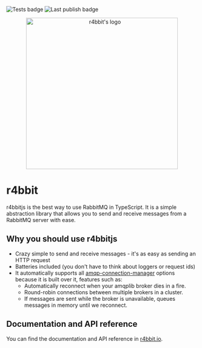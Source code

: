 ![Tests badge](https://github.com/r4bbitjs/r4bbitjs/actions/workflows/e2e.yml/badge.svg)
![Last publish badge](https://github.com/r4bbitjs/r4bbitjs/actions/workflows/publish.yml/badge.svg)

<p align="center" >
  <img src="https://raw.githubusercontent.com/r4bbitjs/r4bbitjs/dev/logo/logo-no-background.png" alt="r4bbit's logo" width="400" />
</p>

# r4bbit

r4bbitjs is the best way to use RabbitMQ in TypeScript. It is a simple abstraction library that allows you to send and receive messages from a RabbitMQ server with ease.

## Why you should use r4bbitjs

- Crazy simple to send and receive messages - it's as easy as sending an HTTP request
- Batteries included (you don't have to think about loggers or request ids)
- It automatically supports all [amqp-connection-manager](https://github.com/jwalton/node-amqp-connection-manager) options because it is built over it, features such as:
  - Automatically reconnect when your amqplib broker dies in a fire.
  - Round-robin connections between multiple brokers in a cluster.
  - If messages are sent while the broker is unavailable, queues messages in memory until we reconnect.

## Documentation and API reference

You can find the documentation and API reference in [r4bbit.io](https://r4bbitjs.github.io/r4bbitjs/).
